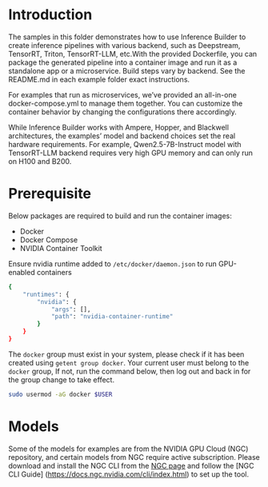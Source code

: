 # Introduction

The samples in this folder demonstrates how to use Inference Builder to create inference pipelines with various backend, such as Deepstream, TensorRT, Triton, TensorRT-LLM, etc.With the provided Dockerfile, you can package the generated pipeline into a container image and run it as a standalone app or a microservice. Build steps vary by backend. See the README.md in each example folder exact instructions.

For examples that run as microservices, we’ve provided an all-in-one docker-compose.yml to manage them together. You can customize the container behavior by changing the configurations there accordingly.

While Inference Builder works with Ampere, Hopper, and Blackwell architectures, the examples’ model and backend choices set the real hardware requirements. For example, Qwen2.5-7B-Instruct model with TensorRT-LLM backend requires very high GPU memory and can only run on H100 and B200.

# Prerequisite

Below packages are required to build and run the container images:

- Docker
- Docker Compose
- NVIDIA Container Toolkit

Ensure nvidia runtime added to `/etc/docker/daemon.json` to run GPU-enabled containers

```bash
{
    "runtimes": {
        "nvidia": {
            "args": [],
            "path": "nvidia-container-runtime"
        }
    }
}
```

The `docker` group must exist in your system, please check if it has been created using `getent group docker`. Your current user must belong to the `docker` group, If not, run the command below, then log out and back in for the group change to take effect.

```bash
sudo usermod -aG docker $USER
```

# Models

Some of the models for examples are from the NVIDIA GPU Cloud (NGC) repository, and certain models from NGC require active subscription. Please download and install the NGC CLI from the [NGC page](https://org.ngc.nvidia.com/setup/installers/cli) and follow the [NGC CLI Guide] (https://docs.ngc.nvidia.com/cli/index.html) to set up the tool.


